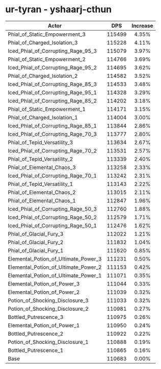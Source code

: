 # ur-tyran - yshaarj-cthun
| Actor | DPS | Increase |
|---|:---:|:---:|
|Phial_of_Static_Empowerment_3|115499|4.35%|
|Phial_of_Charged_Isolation_3|115228|4.11%|
|Iced_Phial_of_Corrupting_Rage_95_3|115079|3.97%|
|Phial_of_Static_Empowerment_2|114766|3.69%|
|Iced_Phial_of_Corrupting_Rage_95_2|114695|3.62%|
|Phial_of_Charged_Isolation_2|114582|3.52%|
|Iced_Phial_of_Corrupting_Rage_85_3|114533|3.48%|
|Iced_Phial_of_Corrupting_Rage_95_1|114328|3.29%|
|Iced_Phial_of_Corrupting_Rage_85_2|114202|3.18%|
|Phial_of_Static_Empowerment_1|114171|3.15%|
|Phial_of_Charged_Isolation_1|114004|3.00%|
|Iced_Phial_of_Corrupting_Rage_85_1|113844|2.86%|
|Iced_Phial_of_Corrupting_Rage_70_3|113777|2.80%|
|Phial_of_Tepid_Versatility_3|113634|2.67%|
|Iced_Phial_of_Corrupting_Rage_70_2|113531|2.57%|
|Phial_of_Tepid_Versatility_2|113339|2.40%|
|Phial_of_Elemental_Chaos_3|113258|2.33%|
|Iced_Phial_of_Corrupting_Rage_70_1|113242|2.31%|
|Phial_of_Tepid_Versatility_1|113143|2.22%|
|Phial_of_Elemental_Chaos_2|113015|2.11%|
|Phial_of_Elemental_Chaos_1|112847|1.96%|
|Iced_Phial_of_Corrupting_Rage_50_3|112760|1.88%|
|Iced_Phial_of_Corrupting_Rage_50_2|112579|1.71%|
|Iced_Phial_of_Corrupting_Rage_50_1|112476|1.62%|
|Phial_of_Glacial_Fury_3|112022|1.21%|
|Phial_of_Glacial_Fury_2|111832|1.04%|
|Phial_of_Glacial_Fury_1|111620|0.85%|
|Elemental_Potion_of_Ultimate_Power_3|111231|0.50%|
|Elemental_Potion_of_Ultimate_Power_2|111153|0.42%|
|Elemental_Potion_of_Ultimate_Power_1|111071|0.35%|
|Elemental_Potion_of_Power_3|111044|0.33%|
|Elemental_Potion_of_Power_2|111039|0.32%|
|Potion_of_Shocking_Disclosure_3|111033|0.32%|
|Potion_of_Shocking_Disclosure_2|110981|0.27%|
|Bottled_Putrescence_3|110975|0.26%|
|Elemental_Potion_of_Power_1|110950|0.24%|
|Bottled_Putrescence_2|110922|0.22%|
|Potion_of_Shocking_Disclosure_1|110888|0.19%|
|Bottled_Putrescence_1|110865|0.16%|
|Base|110683|0.00%|
